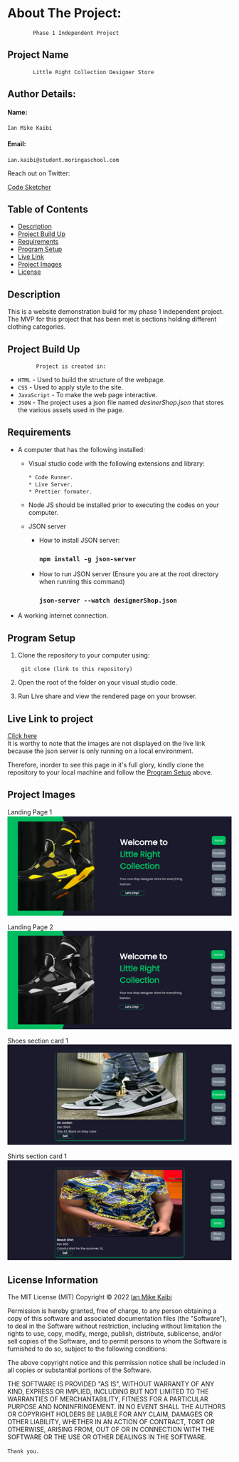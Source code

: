 # About The Project:

            Phase 1 Independent Project

## Project Name

            Little Right Collection Designer Store  

## Author Details:

#### Name:
    Ian Mike Kaibi
#### Email: 
    ian.kaibi@student.moringaschool.com

Reach out on Twitter:

[Code Sketcher](https://twitter.com/Bit_Bytes_Bits)

## Table of Contents

- [Description](#description)
- [Project Build Up](#project-build-up)
- [Requirements](#requirements)
- [Program Setup](#program-setup)
- [Live Link](#live-link-to-project)
- [Project Images](#project-images)
- [License](#license-information)

## Description
This is a website demonstration build for my phase 1 independent project.  
The MVP for this project that has been met is sections holding different clothing  categories.   



## Project Build Up

             Project is created in:

- `HTML` - Used to build the structure of the webpage.
- `CSS` - Used to apply style to the site.
- `JavaScript` - To make the web page interactive.
- `JSON` - The project uses a json file named *desinerShop.json* that stores the various assets used in the page.

## Requirements
- A computer that has the following installed:
    * Visual studio code with the following extensions and library:  

          * Code Runner.
          * Live Server.
          * Prettier formater.
    * Node JS should be installed prior to executing the codes on your computer.
    * JSON server 

        * How to install JSON server:
         
            ### `npm install -g json-server`
        * How to run JSON server (Ensure you are at the root directory when running this command)
        
            ### `json-server --watch designerShop.json`


* A working internet connection.

## Program Setup
1. Clone the repository to your computer using:

        git clone (link to this repository)

2. Open the root of the folder on your visual studio code.

3. Run Live share and view the rendered page on your browser. 

## Live Link to project
[Click here](https://bit-bytes-bits.github.io/Little-Right-Collection-Manager/)  
It is worthy to note that the images are not displayed on the live link because the json server is only running on a local environment. 

Therefore, inorder to see this page in it's full glory, kindly clone the repository to your local machine and follow the [Program Setup](#program-setup) above.


## Project Images
Landing Page 1
![view](./assets/images/project-images/colored.png)  

Landing Page 2
![view](./assets/images/project-images/grayscale.png)  

Shoes section card 1
![view](./assets/images/project-images/shoes.png)

Shirts section card 1
![view](./assets/images/project-images/shirts.png)


## License Information

The MIT License (MIT)
Copyright © 2022 [Ian Mike Kaibi](https://github.com/Bit-Bytes-Bits)  

Permission is hereby granted, free of charge, to any person obtaining a copy
of this software and associated documentation files (the "Software"), to deal
in the Software without restriction, including without limitation the rights
to use, copy, modify, merge, publish, distribute, sublicense, and/or sell
copies of the Software, and to permit persons to whom the Software is
furnished to do so, subject to the following conditions:

The above copyright notice and this permission notice shall be included in all
copies or substantial portions of the Software.

THE SOFTWARE IS PROVIDED "AS IS", WITHOUT WARRANTY OF ANY KIND, EXPRESS OR
IMPLIED, INCLUDING BUT NOT LIMITED TO THE WARRANTIES OF MERCHANTABILITY,
FITNESS FOR A PARTICULAR PURPOSE AND NONINFRINGEMENT. IN NO EVENT SHALL THE
AUTHORS OR COPYRIGHT HOLDERS BE LIABLE FOR ANY CLAIM, DAMAGES OR OTHER
LIABILITY, WHETHER IN AN ACTION OF CONTRACT, TORT OR OTHERWISE, ARISING FROM,
OUT OF OR IN CONNECTION WITH THE SOFTWARE OR THE USE OR OTHER DEALINGS IN THE
SOFTWARE.

`
Thank you.
`